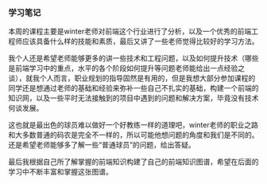 ### 学习笔记
本周的课程主要是winter老师对前端这个行业进行了分析，以及一个优秀的前端工程师应该具备什么样的技能和素质，最后又讲了一些老师觉得比较好的学习方法。

我个人还是希望老师能够更多的讲一些技术和工程问题，以及如何提升技术（哪些是前端学习中的重点，水平的各个阶段如何提升等问题老师能给出一点经验之谈），就我个人而言，职业规划的指导固然是有用的，但是我想大部分参加课程的同学还是想通过老师的基础和经验来弥补一些自己不扎实的基础，构建一个前端的知识网，以及一些平时无法接触到的项目中遇到的问题和解决方案，毕竟没有技术何谈发展。

这也就是最出色的球员难以做好一个好教练一样的道理吧，winter老师的职业之路和大多数普通的码农是完全不一样的，所以可能他想问题的角度和我们是不同的。还是希望老师能够多了解一些“普通球员”的问题，给出答疑。

最后我根据自己所了解掌握的前端知识构建了自己的前端知识图谱，希望在后面的学习中不断丰富和掌握这张图谱。
